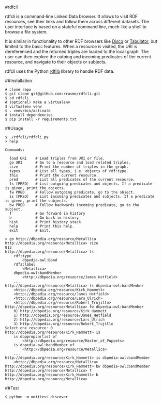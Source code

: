 #rdfcli

rdfcli is a command-line Linked Data browser. It allows to visit RDF resources, see their links and follow them across different datasets. The user interface is based on a stateful command line, much like a shell to browse a file system.

It is similar in functionality to other RDF browsers like [Disco](http://wifo5-03.informatik.uni-mannheim.de/bizer/ng4j/disco/) or [Tabulator](http://www.w3.org/2005/ajar/tab), but limited to the basic features. When a resource is visited, the URI is dereferenced and the returned triples are loaded to the local graph. The user can then explore the outoing and incoming predicates of the current resource, and navigate to their objects or subjects.

rdfcli uses the Python [rdflib](https://github.com/RDFLib/rdflib) library to handle RDF data.

##Installation

```
# clone repo
$ git clone git@github.com:rrasmo/rdfcli.git
$ cd rdfcli
# (optional) make a virtualenv
$ virtualenv venv
$ . venv/bin/activate
# install dependencies
$ pip install -r requirements.txt
```

##Usage

```
$ ./rdfcli/rdfcli.py
> help

Commands:

  load URI    # Load triples from URI or file.
  go URI      # Go to a resource and load related triples.
  size        # Print the number of triples in the graph.
  types       # List all types, i.e. objects of rdf:type.
  this        # Print the current resource.
  pred        # List all predicates of the current resource.
  ls [PRED]   # List outgoing predicates and objects. If a predicate is given, print the objects.
  fw PRED     # Follow outgoing predicate, go to the object.
  is [PRED]   # List incoming predicates and subjects. If a predicate is given, print the subjects.
  bw PRED     # Follow backwards incoming predicate, go to the subject.
  f           # Go forward in history
  b           # Go back in history
  hist        # Print history stack.
  help        # Print this help.
  exit        # Exit.

> go http://dbpedia.org/resource/Metallica
http://dbpedia.org/resource/Metallica> size
812
http://dbpedia.org/resource/Metallica> ls
    rdf:type
        dbpedia-owl:Band
    rdfs:label
        <Metallica>
    dbpedia-owl:bandMember
        <http://dbpedia.org/resource/James_Hetfield>
    ...
http://dbpedia.org/resource/Metallica> ls dbpedia-owl:bandMember
    <http://dbpedia.org/resource/Kirk_Hammett>
    <http://dbpedia.org/resource/James_Hetfield>
    <http://dbpedia.org/resource/Lars_Ulrich>
    <http://dbpedia.org/resource/Robert_Trujillo>
http://dbpedia.org/resource/Metallica> fw dbpedia-owl:bandMember
    0) http://dbpedia.org/resource/Kirk_Hammett
    1) http://dbpedia.org/resource/James_Hetfield
    2) http://dbpedia.org/resource/Lars_Ulrich
    3) http://dbpedia.org/resource/Robert_Trujillo
Select one resource: 0
http://dbpedia.org/resource/Kirk_Hammett> is
    is dbpprop:artist of
        <http://dbpedia.org/resource/Master_of_Puppets>
    is dbpedia-owl:bandMember of
        <http://dbpedia.org/resource/Metallica>
    ...
http://dbpedia.org/resource/Kirk_Hammett> is dbpedia-owl:bandMember
    <http://dbpedia.org/resource/Metallica>
http://dbpedia.org/resource/Kirk_Hammett> bw dbpedia-owl:bandMember
http://dbpedia.org/resource/Metallica> f
http://dbpedia.org/resource/Kirk_Hammett> b
http://dbpedia.org/resource/Metallica>
```

##Test

```
$ python -m unittest discover
```
